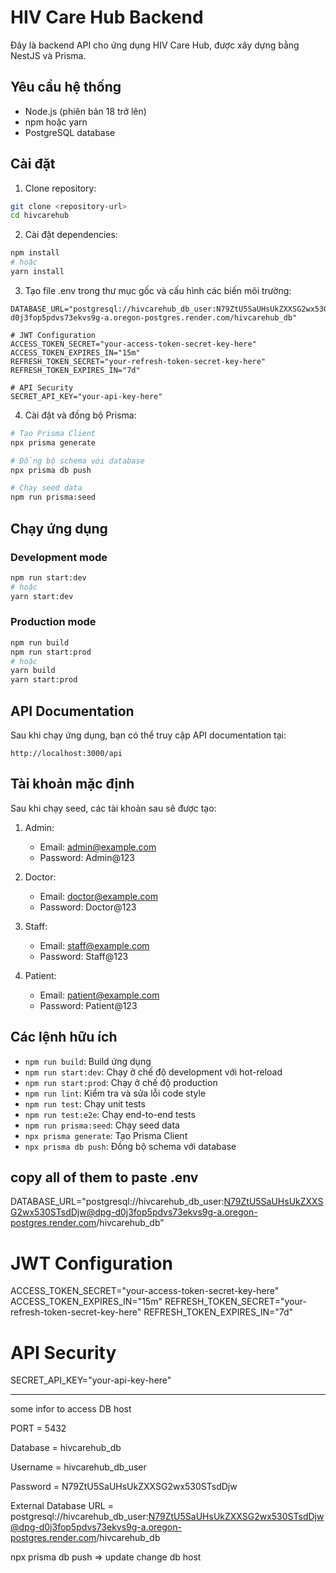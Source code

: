 # HIV Care Hub Backend

Đây là backend API cho ứng dụng HIV Care Hub, được xây dựng bằng NestJS và Prisma.

## Yêu cầu hệ thống

- Node.js (phiên bản 18 trở lên)
- npm hoặc yarn
- PostgreSQL database

## Cài đặt

1. Clone repository:
```bash
git clone <repository-url>
cd hivcarehub
```

2. Cài đặt dependencies:
```bash
npm install
# hoặc
yarn install
```

3. Tạo file .env trong thư mục gốc và cấu hình các biến môi trường:
```env
DATABASE_URL="postgresql://hivcarehub_db_user:N79ZtU5SaUHsUkZXXSG2wx530STsdDjw@dpg-d0j3fop5pdvs73ekvs9g-a.oregon-postgres.render.com/hivcarehub_db"

# JWT Configuration
ACCESS_TOKEN_SECRET="your-access-token-secret-key-here"
ACCESS_TOKEN_EXPIRES_IN="15m"
REFRESH_TOKEN_SECRET="your-refresh-token-secret-key-here"
REFRESH_TOKEN_EXPIRES_IN="7d"

# API Security
SECRET_API_KEY="your-api-key-here"
```

4. Cài đặt và đồng bộ Prisma:
```bash
# Tạo Prisma Client
npx prisma generate

# Đồng bộ schema với database
npx prisma db push

# Chạy seed data
npm run prisma:seed
```

## Chạy ứng dụng

### Development mode
```bash
npm run start:dev
# hoặc
yarn start:dev
```

### Production mode
```bash
npm run build
npm run start:prod
# hoặc
yarn build
yarn start:prod
```

## API Documentation

Sau khi chạy ứng dụng, bạn có thể truy cập API documentation tại:
```
http://localhost:3000/api
```

## Tài khoản mặc định

Sau khi chạy seed, các tài khoản sau sẽ được tạo:

1. Admin:
   - Email: admin@example.com
   - Password: Admin@123

2. Doctor:
   - Email: doctor@example.com
   - Password: Doctor@123

3. Staff:
   - Email: staff@example.com
   - Password: Staff@123

4. Patient:
   - Email: patient@example.com
   - Password: Patient@123

## Các lệnh hữu ích

- `npm run build`: Build ứng dụng
- `npm run start:dev`: Chạy ở chế độ development với hot-reload
- `npm run start:prod`: Chạy ở chế độ production
- `npm run lint`: Kiểm tra và sửa lỗi code style
- `npm run test`: Chạy unit tests
- `npm run test:e2e`: Chạy end-to-end tests
- `npm run prisma:seed`: Chạy seed data
- `npx prisma generate`: Tạo Prisma Client
- `npx prisma db push`: Đồng bộ schema với database

copy all of them to paste .env
-------------------------------------

DATABASE_URL="postgresql://hivcarehub_db_user:N79ZtU5SaUHsUkZXXSG2wx530STsdDjw@dpg-d0j3fop5pdvs73ekvs9g-a.oregon-postgres.render.com/hivcarehub_db"

# JWT Configuration
ACCESS_TOKEN_SECRET="your-access-token-secret-key-here"
ACCESS_TOKEN_EXPIRES_IN="15m"
REFRESH_TOKEN_SECRET="your-refresh-token-secret-key-here"
REFRESH_TOKEN_EXPIRES_IN="7d"

# API Security
SECRET_API_KEY="your-api-key-here"

----------------------------------------


some infor to access DB host 

PORT = 5432

Database = hivcarehub_db

Username = hivcarehub_db_user

Password = N79ZtU5SaUHsUkZXXSG2wx530STsdDjw

External Database URL = postgresql://hivcarehub_db_user:N79ZtU5SaUHsUkZXXSG2wx530STsdDjw@dpg-d0j3fop5pdvs73ekvs9g-a.oregon-postgres.render.com/hivcarehub_db




npx prisma db push   =>  update change db host
